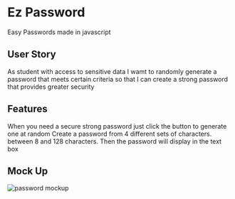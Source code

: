 # Ez Password
Easy Passwords made in javascript

## User Story
As student with access to sensitive data
I wamt to randomly generate a password that meets certain criteria
so that I can create a strong password that provides greater security

## Features

When you need a secure strong password
just click the button to generate one at random
Create a password from 4 different sets of characters.
between 8 and 128 characters.
Then the password will display in the text box

## Mock Up 
![password mockup](https://github.com/CCUE96/Ez-Password/assets/159393541/f17d117b-ab5f-42f4-b58e-8a441bc0551f)
